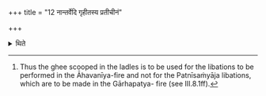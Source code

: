 +++
title = "12 नान्तर्वेदि गृहीतस्य प्रतीचीनं"

+++

<details><summary>थिते</summary>

12. They do not carry anything out of that which has been scooped within the altar,[^1] towards the west.  

[^1]: Thus the ghee scooped in the ladles is to be used for the libations to be performed in the Āhavanīya-fire and not for the Patnīsaṁyāja libations, which are to be made in the Gārhapatya- fire (see III.8.1ff).
</details>
